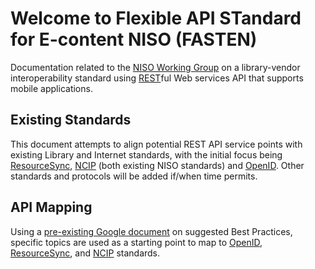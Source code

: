 # Welcome to Flexible API STandard for E-content NISO (FASTEN) 

Documentation related to the [NISO Working Group](http://www.niso.org/standards-committees/fasten)
on a library-vendor interoperability standard using [REST][REST]ful Web services 
API that supports mobile applications. 


## Existing Standards
This document attempts to align potential REST API service points with existing Library and
Internet standards, with the initial focus being [ResourceSync][RS], [NCIP][NCIP] (both
existing NISO standards) and [OpenID][OID]. Other standards and protocols will be added 
if/when time permits. 

## API Mapping 
Using a [pre-existing Google document][BEST_PRACTICES] on suggested Best Practices, specific 
topics are used as a starting point to map to [OpenID][OID], [ResourceSync][RS], and 
[NCIP][NCIP] standards.


[BEST_PRACTICES]: https://docs.google.com/spreadsheets/d/1iQrdLVUSCW-0FWlrKNGjZJkB8nPO5Z94pg1Ie8GIKhg/
[OID]: https://openid.net/
[NCIP]: http://www.ncip.info/
[REST]: https://restfulapi.net/
[RS]: http://www.openarchives.org/rs/toc


